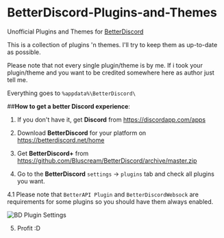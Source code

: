 # BetterDiscord-Plugins-and-Themes
Unofficial Plugins and Themes for [BetterDiscord](https://github.com/Jiiks/BetterDiscordApp)

This is a collection of plugins 'n themes. I'll try to keep them as up-to-date as possible.

Please note that not every single plugin/theme is by me. If i took your plugin/theme and you want to be credited somewhere here as author just tell me.

Everything goes to ``` %appdata%\BetterDiscord\ ```

##__How to get a better Discord experience__:

1. If you don't have it, get **Discord** from https://discordapp.com/apps

2. Download **BetterDiscord** for your platform on https://betterdiscord.net/home

3. Get **BetterDiscord+** from https://github.com/Bluscream/BetterDiscord/archive/master.zip

4. Go to the **BetterDiscord** `settings` -> `plugins` tab and check all plugins you want.

4.1 Please note that `BetterAPI Plugin` and `BetterDiscordWebsock` are requirements for some plugins so you should have them always enabled.

![BD Plugin Settings](http://i.imgur.com/fpcxkrk.png)

5. Profit :D
